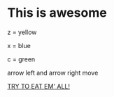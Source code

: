 # This is awesome

z = yellow

x = blue

c = green

arrow left and arrow right move

[TRY TO EAT EM' ALL!](https://alkukampela.github.io/z5148ae63-dd37-4f82)
